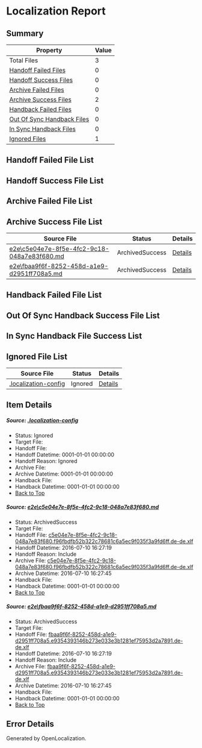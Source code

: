 # <a name='report-top'></a> Localization Report

## Summary
 Property | Value 
 -------- | ----- 
 Total Files | 3
[ Handoff Failed Files ](#handoff-failed-list)| 0
[ Handoff Success Files ](#handoff-success-list)| 0
[ Archive Failed Files ](#archive-failed-list)| 0
[ Archive Success Files ](#archive-success-list)| 2
[ Handback Failed Files ](#handback-failed-list)| 0
[ Out Of Sync Handback Files ](#outofsync-handback-success-list)| 0
[ In Sync Handback Files ](#insync-handback-success-list)| 0
[ Ignored Files ](#ignored-list)| 1

## <a name='handoff-failed-list'></a> Handoff Failed File List

## <a name='handoff-success-list'></a> Handoff Success File List

## <a name='archive-failed-list'></a> Archive Failed File List

## <a name='archive-success-list'></a> Archive Success File List
 Source File | Status | Details 
 ----------- | ------ | ------- 
 [e2e\c5e04e7e-8f5e-4fc2-9c18-048a7e83f680.md](https://github.com/OpenLocalizationTestOrg/oltest/blob/2a7577c97454952a72faeaf5d5fbd63c1110e313/e2e/c5e04e7e-8f5e-4fc2-9c18-048a7e83f680.md) | ArchivedSuccess | [Details](#f56a8968e8627432f207bd145d3ee90eaf7954861)
 [e2e\fbaa9f6f-8252-458d-a1e9-d2951ff708a5.md](https://github.com/OpenLocalizationTestOrg/oltest/blob/2a7577c97454952a72faeaf5d5fbd63c1110e313/e2e/fbaa9f6f-8252-458d-a1e9-d2951ff708a5.md) | ArchivedSuccess | [Details](#b0898d097d250a3235e3421c74f72cc1cc872cec2)

## <a name='handback-failed-list'></a> Handback Failed File List

## <a name='outofsync-handback-success-list'></a> Out Of Sync Handback Success File List

## <a name='insync-handback-success-list'></a> In Sync Handback File Success List

## <a name='ignored-list'></a> Ignored File List
 Source File | Status | Details 
 ----------- | ------ | ------- 
 [.localization-config](https://github.com/OpenLocalizationTestOrg/oltest/blob/2a7577c97454952a72faeaf5d5fbd63c1110e313/.localization-config) | Ignored | [Details](#3d4f252ac210baf56311d7e97dcc2db10974dbd20)

## Item Details
##### <a name='3d4f252ac210baf56311d7e97dcc2db10974dbd20'></a> Source: [.localization-config](https://github.com/OpenLocalizationTestOrg/oltest/blob/2a7577c97454952a72faeaf5d5fbd63c1110e313/.localization-config)
* Status: Ignored
* Target File: 
* Handoff File: 
* Handoff Datetime: 0001-01-01 00:00:00
* Handoff Reason: Ignored
* Archive File: 
* Archive Datetime: 0001-01-01 00:00:00
* Handback File: 
* Handback Datetime: 0001-01-01 00:00:00
* [Back to Top](#report-top)

##### <a name='f56a8968e8627432f207bd145d3ee90eaf7954861'></a> Source: [e2e\c5e04e7e-8f5e-4fc2-9c18-048a7e83f680.md](https://github.com/OpenLocalizationTestOrg/oltest/blob/2a7577c97454952a72faeaf5d5fbd63c1110e313/e2e/c5e04e7e-8f5e-4fc2-9c18-048a7e83f680.md)
* Status: ArchivedSuccess
* Target File: 
* Handoff File: [c5e04e7e-8f5e-4fc2-9c18-048a7e83f680.f96fbdfb52b322c78681c6a5ec9f035f3a9fd6ff.de-de.xlf](https://github.com/OpenLocalizationTestOrg/olhandoff-e2e/blob/fcf98014df16dbc6aa6dc43257722699ebd033c4/ol-handoff/OpenLocalizationTestOrg/oltest-dede-fly/ci/ht/c5e04e7e-8f5e-4fc2-9c18-048a7e83f680.f96fbdfb52b322c78681c6a5ec9f035f3a9fd6ff.de-de.xlf)
* Handoff Datetime: 2016-07-10 16:27:19
* Handoff Reason: Include
* Archive File: [c5e04e7e-8f5e-4fc2-9c18-048a7e83f680.f96fbdfb52b322c78681c6a5ec9f035f3a9fd6ff.de-de.xlf](https://github.com/OpenLocalizationTestOrg/olhandoff-e2e/blob/2699f3773d533302d4b96a5152e86027286b627c/ol-archive/OpenLocalizationTestOrg/oltest-dede-fly/ci/ht/c5e04e7e-8f5e-4fc2-9c18-048a7e83f680.f96fbdfb52b322c78681c6a5ec9f035f3a9fd6ff.de-de.xlf)
* Archive Datetime: 2016-07-10 16:27:45
* Handback File: 
* Handback Datetime: 0001-01-01 00:00:00
* [Back to Top](#report-top)

##### <a name='b0898d097d250a3235e3421c74f72cc1cc872cec2'></a> Source: [e2e\fbaa9f6f-8252-458d-a1e9-d2951ff708a5.md](https://github.com/OpenLocalizationTestOrg/oltest/blob/2a7577c97454952a72faeaf5d5fbd63c1110e313/e2e/fbaa9f6f-8252-458d-a1e9-d2951ff708a5.md)
* Status: ArchivedSuccess
* Target File: 
* Handoff File: [fbaa9f6f-8252-458d-a1e9-d2951ff708a5.e9354393146b273e033e3b1281ef75953d2a7891.de-de.xlf](https://github.com/OpenLocalizationTestOrg/olhandoff-e2e/blob/fcf98014df16dbc6aa6dc43257722699ebd033c4/ol-handoff/OpenLocalizationTestOrg/oltest-dede-fly/ci/ht/fbaa9f6f-8252-458d-a1e9-d2951ff708a5.e9354393146b273e033e3b1281ef75953d2a7891.de-de.xlf)
* Handoff Datetime: 2016-07-10 16:27:19
* Handoff Reason: Include
* Archive File: [fbaa9f6f-8252-458d-a1e9-d2951ff708a5.e9354393146b273e033e3b1281ef75953d2a7891.de-de.xlf](https://github.com/OpenLocalizationTestOrg/olhandoff-e2e/blob/2699f3773d533302d4b96a5152e86027286b627c/ol-archive/OpenLocalizationTestOrg/oltest-dede-fly/ci/ht/fbaa9f6f-8252-458d-a1e9-d2951ff708a5.e9354393146b273e033e3b1281ef75953d2a7891.de-de.xlf)
* Archive Datetime: 2016-07-10 16:27:45
* Handback File: 
* Handback Datetime: 0001-01-01 00:00:00
* [Back to Top](#report-top)


## Error Details

Generated by OpenLocalization.
